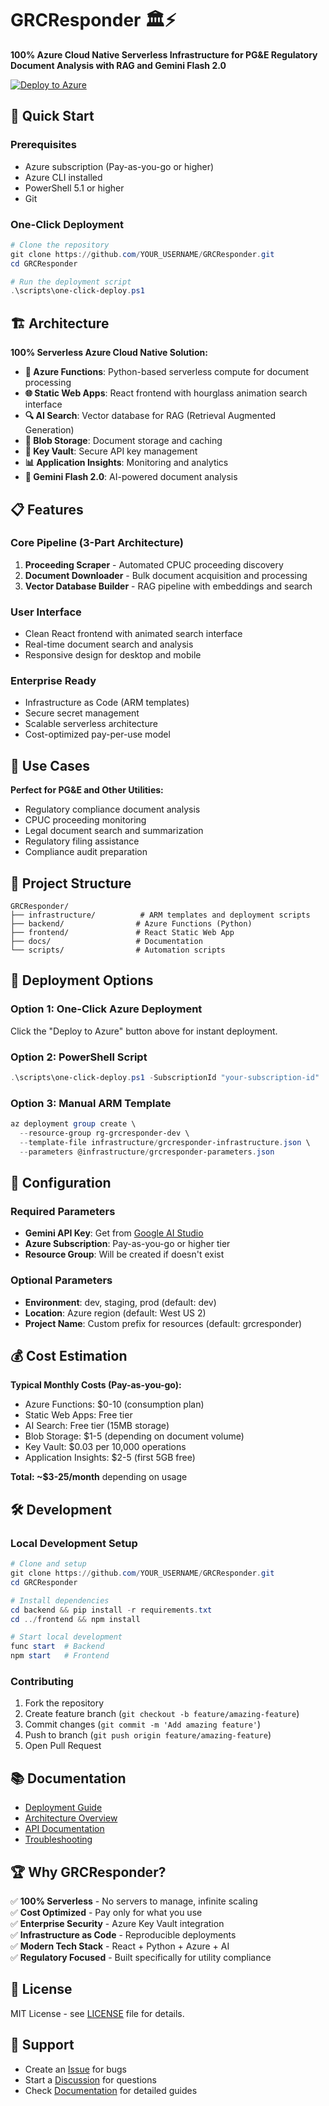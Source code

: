 # GRCResponder 🏛️⚡

**100% Azure Cloud Native Serverless Infrastructure for PG&E Regulatory Document Analysis with RAG and Gemini Flash 2.0**

[![Deploy to Azure](https://aka.ms/deploytoazurebutton)](https://portal.azure.com/#create/Microsoft.Template/uri/https%3A%2F%2Fraw.githubusercontent.com%2FYOUR_USERNAME%2FGRCResponder%2Fmain%2Finfrastructure%2Fgrcresponder-infrastructure.json)

## 🚀 Quick Start

### Prerequisites
- Azure subscription (Pay-as-you-go or higher)
- Azure CLI installed
- PowerShell 5.1 or higher
- Git

### One-Click Deployment
```powershell
# Clone the repository
git clone https://github.com/YOUR_USERNAME/GRCResponder.git
cd GRCResponder

# Run the deployment script
.\scripts\one-click-deploy.ps1
```

## 🏗️ Architecture

**100% Serverless Azure Cloud Native Solution:**

- **🔧 Azure Functions**: Python-based serverless compute for document processing
- **🌐 Static Web Apps**: React frontend with hourglass animation search interface  
- **🔍 AI Search**: Vector database for RAG (Retrieval Augmented Generation)
- **💾 Blob Storage**: Document storage and caching
- **🔐 Key Vault**: Secure API key management
- **📊 Application Insights**: Monitoring and analytics
- **🤖 Gemini Flash 2.0**: AI-powered document analysis

## 📋 Features

### Core Pipeline (3-Part Architecture)
1. **Proceeding Scraper** - Automated CPUC proceeding discovery
2. **Document Downloader** - Bulk document acquisition and processing  
3. **Vector Database Builder** - RAG pipeline with embeddings and search

### User Interface
- Clean React frontend with animated search interface
- Real-time document search and analysis
- Responsive design for desktop and mobile

### Enterprise Ready
- Infrastructure as Code (ARM templates)
- Secure secret management
- Scalable serverless architecture
- Cost-optimized pay-per-use model

## 🎯 Use Cases

**Perfect for PG&E and Other Utilities:**
- Regulatory compliance document analysis
- CPUC proceeding monitoring
- Legal document search and summarization
- Regulatory filing assistance
- Compliance audit preparation

## 📁 Project Structure

```
GRCResponder/
├── infrastructure/          # ARM templates and deployment scripts
├── backend/                # Azure Functions (Python)
├── frontend/               # React Static Web App
├── docs/                   # Documentation
└── scripts/                # Automation scripts
```

## 🔧 Deployment Options

### Option 1: One-Click Azure Deployment
Click the "Deploy to Azure" button above for instant deployment.

### Option 2: PowerShell Script
```powershell
.\scripts\one-click-deploy.ps1 -SubscriptionId "your-subscription-id"
```

### Option 3: Manual ARM Template
```powershell
az deployment group create \
  --resource-group rg-grcresponder-dev \
  --template-file infrastructure/grcresponder-infrastructure.json \
  --parameters @infrastructure/grcresponder-parameters.json
```

## 🔑 Configuration

### Required Parameters
- **Gemini API Key**: Get from [Google AI Studio](https://makersuite.google.com/app/apikey)
- **Azure Subscription**: Pay-as-you-go or higher tier
- **Resource Group**: Will be created if doesn't exist

### Optional Parameters
- **Environment**: dev, staging, prod (default: dev)
- **Location**: Azure region (default: West US 2)
- **Project Name**: Custom prefix for resources (default: grcresponder)

## 💰 Cost Estimation

**Typical Monthly Costs (Pay-as-you-go):**
- Azure Functions: $0-10 (consumption plan)
- Static Web Apps: Free tier
- AI Search: Free tier (15MB storage)
- Blob Storage: $1-5 (depending on document volume)
- Key Vault: $0.03 per 10,000 operations
- Application Insights: $2-5 (first 5GB free)

**Total: ~$3-25/month** depending on usage

## 🛠️ Development

### Local Development Setup
```powershell
# Clone and setup
git clone https://github.com/YOUR_USERNAME/GRCResponder.git
cd GRCResponder

# Install dependencies
cd backend && pip install -r requirements.txt
cd ../frontend && npm install

# Start local development
func start  # Backend
npm start   # Frontend
```

### Contributing
1. Fork the repository
2. Create feature branch (`git checkout -b feature/amazing-feature`)
3. Commit changes (`git commit -m 'Add amazing feature'`)
4. Push to branch (`git push origin feature/amazing-feature`)
5. Open Pull Request

## 📚 Documentation

- [Deployment Guide](docs/deployment-guide.md)
- [Architecture Overview](docs/architecture-overview.md)
- [API Documentation](docs/api-documentation.md)
- [Troubleshooting](docs/troubleshooting.md)

## 🏆 Why GRCResponder?

✅ **100% Serverless** - No servers to manage, infinite scaling  
✅ **Cost Optimized** - Pay only for what you use  
✅ **Enterprise Security** - Azure Key Vault integration  
✅ **Infrastructure as Code** - Reproducible deployments  
✅ **Modern Tech Stack** - React + Python + Azure + AI  
✅ **Regulatory Focused** - Built specifically for utility compliance  

## 📄 License

MIT License - see [LICENSE](LICENSE) file for details.

## 🤝 Support

- Create an [Issue](https://github.com/YOUR_USERNAME/GRCResponder/issues) for bugs
- Start a [Discussion](https://github.com/YOUR_USERNAME/GRCResponder/discussions) for questions
- Check [Documentation](docs/) for detailed guides

